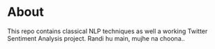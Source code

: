 # About
 This repo contains classical NLP techniques as well a working Twitter Sentiment Analysis project.
Randi hu main, mujhe na choona.. 
